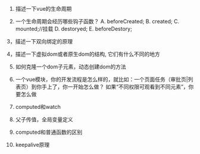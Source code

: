 1. 描述一下vue的生命周期

2. 一个生命周期会经历哪些钩子函数？
  A. beforeCreated;
  B. created;
  C. mounted;//挂载
  D. destoryed;
  E. beforeDestory;

3，描述一下双向绑定的原理

4，描述一下虚拟dom或者原生dom的结构, 它们有什么不同的地方

5. 如何克隆一个dom子元素，动态创建dom的方法

6. 一个vue模块，你的开发流程是怎么样的，就比如：一个页面任务（审批页|列表页）到你手上了，你一开始怎么做？
如果“不同权限可观看到不同元素”，你要怎么做

7. computed和watch

8. 父子传值，全局变量定义

9. computed和普通函数的区别

10. keepalive原理
